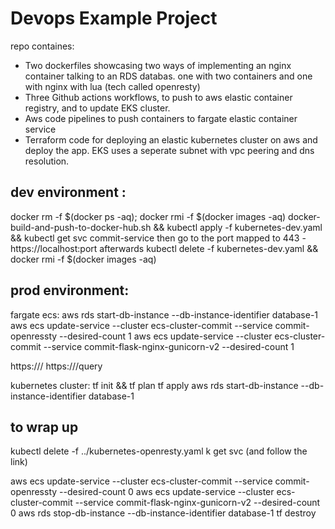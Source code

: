 
# Devops Example Project
repo containes:
- Two dockerfiles showcasing two ways of implementing an nginx container talking to an RDS databas. one with two containers and one with nginx with lua (tech called openresty)
- Three Github actions workflows, to push to aws elastic container registry, and to update EKS cluster.
- Aws code pipelines to push containers to fargate elastic container service
- Terraform code for deploying an elastic kubernetes cluster on aws and deploy the app. EKS uses a seperate subnet with vpc peering and dns resolution.


## dev environment :
docker rm -f $(docker ps -aq); docker rmi -f $(docker images -aq)
docker-build-and-push-to-docker-hub.sh && kubectl apply -f kubernetes-dev.yaml && kubectl get svc commit-service
then go to the port mapped to 443 - https://localhost:port
afterwards
kubectl delete -f kubernetes-dev.yaml && docker rmi -f $(docker images -aq)


## prod environment:
fargate ecs:
aws rds start-db-instance --db-instance-identifier database-1
aws ecs update-service --cluster ecs-cluster-commit --service commit-openressty --desired-count 1
aws ecs update-service --cluster ecs-cluster-commit --service commit-flask-nginx-gunicorn-v2 --desired-count 1

https://<ip>/
https://<ip>/query

kubernetes cluster:
tf init && tf plan
tf apply
aws rds start-db-instance --db-instance-identifier database-1


## to wrap up
kubectl delete -f ../kubernetes-openresty.yaml
k get svc (and follow the link)

aws ecs update-service --cluster ecs-cluster-commit --service commit-openressty --desired-count 0 
aws ecs update-service --cluster ecs-cluster-commit --service commit-flask-nginx-gunicorn-v2 --desired-count 0 
aws rds stop-db-instance --db-instance-identifier database-1 
tf destroy

